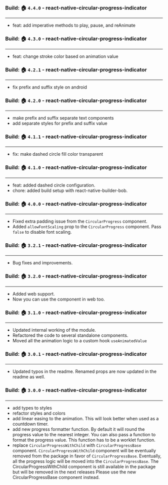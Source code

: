 ###  Build: 🏠 `4.4.0` - react-native-circular-progress-indicator

---
- feat: add imperative methods to play, pause, and reAnimate
###  Build: 🏠 `4.3.0` - react-native-circular-progress-indicator

---
- feat: change stroke color based on animation value
###  Build: 🏠 `4.2.1` - react-native-circular-progress-indicator

---
- fix prefix and suffix style on android

###  Build: 🏠 `4.2.0` - react-native-circular-progress-indicator

---
- make prefix and suffix separate text components
- add separate styles for prefix and suffix value

###  Build: 🏠 `4.1.1` - react-native-circular-progress-indicator

---
- fix: make dashed circle fill color transparent
###  Build: 🏠 `4.1.0` - react-native-circular-progress-indicator

---
- feat: added dashed circle configuration.
- chore: added build setup with react-native-builder-bob.

###  Build: 🏠 `4.0.0` - react-native-circular-progress-indicator

---
- Fixed extra padding issue from the `CircularProgress` component. 
- Added `allowFontScaling` prop to the `CircularProgress` component. Pass `false` to disable font scaling.
###  Build: 🏠 `3.2.1` - react-native-circular-progress-indicator

---
- Bug fixes and improvements.
###  Build: 🏠 `3.2.0` - react-native-circular-progress-indicator

---
- Added web support.
- Now you can use the component in web too.

###  Build: 🏠 `3.1.0` - react-native-circular-progress-indicator

---
- Updated internal working of the module.
- Refactored the code to several standalone components.
- Moved all the animation logic to a custom hook `useAnimatedValue`

###  Build: 🏠 `3.0.1` - react-native-circular-progress-indicator

---
- Updated typos in the readme. Renamed props are now updated in the readme as well.

###  Build: 🏠 `3.0.0` - react-native-circular-progress-indicator

---
- add types to styles
- refactor styles and colors
- add linear easing to the animation. This will look better when used as a countdown timer.
- add new progress formatter function. By default it will round the progress value to the nearest integer. You can also pass a function to format the progress value.
  This function has to be a worklet function.
- replace `CircularProgressWithChild` with `CircularProgressBase` component.  `CircularProgressWithChild` 
  component will be eventually removed from the package in favor of `CircularProgressBase`. Eventually, all the
  progress logic will be moved into the `CircularProgressBase`. The CircularProgressWithChild component is still available
  in the package but will be removed in the next releases Please use the new CircularProgressBase component instead.
